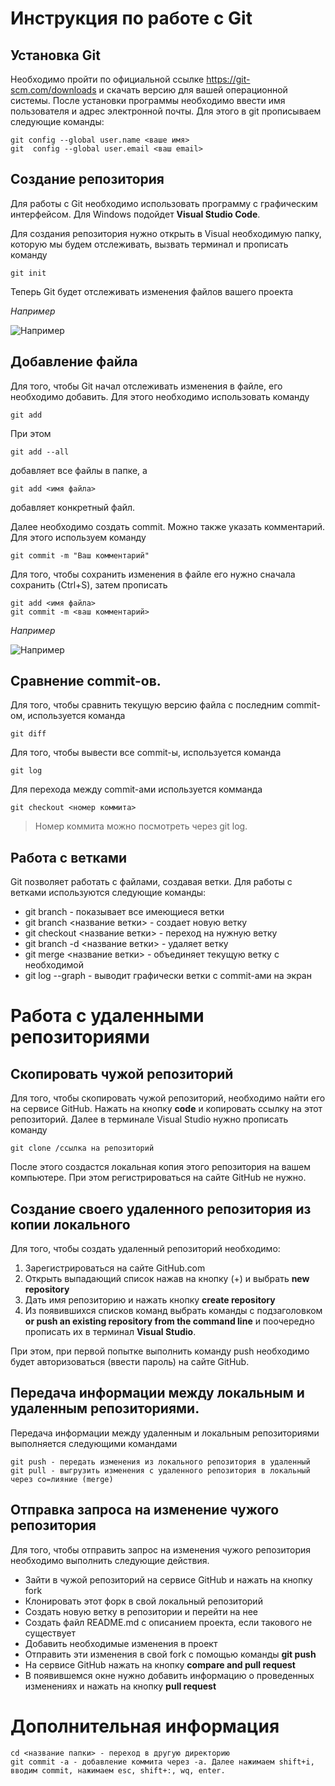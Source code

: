# Инструкция по работе с Git

## Установка Git

Необходимо пройти по официальной ссылке https://git-scm.com/downloads и скачать версию для вашей операционной системы. После установки программы необходимо ввести имя пользователя и адрес электронной почты. Для этого в git прописываем следующие команды:

    git config --global user.name <ваше имя>
    git  config --global user.email <ваш email>

## Создание репозитория

Для работы с Git необходимо использовать программу с графическим интерфейсом. Для Windows подойдет **Visual Studio Code**.

Для создания репозитория нужно открыть в Visual необходимую папку, которую мы будем отслеживать, вызвать терминал и прописать команду 

    git init

Теперь Git будет отслеживать изменения файлов вашего проекта

*Например*

![Например](1.png)

## Добавление файла 

Для того, чтобы Git начал отслеживать изменения в файле, его необходимо добавить. Для этого необходимо использовать команду

    git add

При этом 

    git add --all

добавляет все файлы в папке, а

    git add <имя файла>

добавляет конкретный файл.

Далее необходимо создать commit. Можно также указать комментарий. Для этого используем команду

    git commit -m "Ваш комментарий"

Для того, чтобы сохранить изменения в файле его нужно сначала сохранить (Ctrl+S), затем прописать 

    git add <имя файла>
    git commit -m <ваш комментарий>

*Например*

![Например](2.png)

## Сравнение commit-ов.

Для того, чтобы сравнить текущую версию файла с последним commit-ом, используется команда

    git diff

Для того, чтобы вывести все commit-ы, используется команда

    git log

Для перехода между commit-ами используется комманда

    git checkout <номер коммита>

> Номер коммита можно посмотреть через git log.

## Работа с ветками

Git позволяет работать с файлами, создавая ветки. Для работы с ветками используются следующие команды:

* git branch - показывает все имеющиеся ветки
* git branch <название ветки> - создает новую ветку
* git checkout <название ветки> - переход на нужную ветку
* git branch -d <название ветки> - удаляет ветку
* git merge <название ветки> - объединяет текущую ветку с необходимой
* git log --graph - выводит графически ветки с commit-ами на экран

# Работа с удаленными репозиториями

## Скопировать чужой репозиторий

Для того, чтобы скопировать чужой репозиторий, необходимо найти его на сервисе GitHub. Нажать на кнопку **code** и копировать ссылку на этот репозиторий. Далее в терминале Visual Studio нужно прописать команду

    git clone /ссылка на репозиторий

После этого создастся локальная копия этого репозитория на вашем компьютере. При этом регистрироваться на сайте GitHub не нужно.

## Создание своего удаленного репозитория из копии локального

Для того, чтобы создать удаленный репозиторий необходимо:

1. Зарегистрироваться на сайте GitHub.com
1. Открыть выпадающий список нажав на кнопку (+) и выбрать **new repository**
1. Дать имя репозиторию и нажать кнопку **create repository**
1. Из появившихся списков команд выбрать команды с подзаголовком **or push an existing repository from the command line** и поочередно прописать их в терминал **Visual Studio**. 

При этом, при первой попытке выполнить команду push необходимо будет авторизоваться (ввести пароль) на сайте GitHub.

## Передача информации между локальным и удаленным репозиториями.

Передача информации между удаленным и локальным репозиториями выполняется следующими командами

    git push - передать изменения из локального репозитория в удаленный
    git pull - выгрузить изменения с удаленного репозитория в локальный через со=лияние (merge)

## Отправка запроса на изменение чужого репозитория

Для того, чтобы отправить запрос на изменения чужого репозитория необходимо выполнить следующие действия.

* Зайти в чужой репозиторий на сервисе GitHub и нажать на кнопку fork
* Клонировать этот форк в свой локальный репозиторий
* Создать новую ветку в репозитории и перейти на нее
* Создать файл README.md с описанием проекта, если такового не существует
* Добавить необходимые изменения в проект
* Отправить эти изменения в свой fork с помощью команды **git push**
* На сервисе GitHub нажать на кнопку **compare and pull request**
* В появившемся окне нужно добавить информацию о проведенных изменениях и нажать на кнопку **pull request**

# Дополнительная информация

    cd <название папки> - переход в другую директорию
    git commit -a - добавление коммита через -a. Далее нажимаем shift+i, вводим commit, нажимаем esc, shift+:, wq, enter.